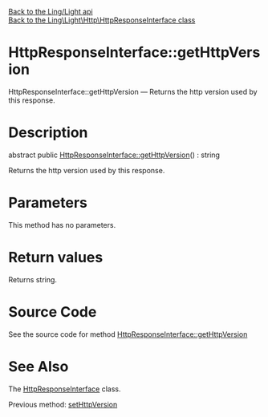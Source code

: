 [Back to the Ling/Light api](https://github.com/lingtalfi/Light/blob/master/doc/api/Ling/Light.md)<br>
[Back to the Ling\Light\Http\HttpResponseInterface class](https://github.com/lingtalfi/Light/blob/master/doc/api/Ling/Light/Http/HttpResponseInterface.md)


HttpResponseInterface::getHttpVersion
================



HttpResponseInterface::getHttpVersion — Returns the http version used by this response.




Description
================


abstract public [HttpResponseInterface::getHttpVersion](https://github.com/lingtalfi/Light/blob/master/doc/api/Ling/Light/Http/HttpResponseInterface/getHttpVersion.md)() : string




Returns the http version used by this response.




Parameters
================

This method has no parameters.


Return values
================

Returns string.








Source Code
===========
See the source code for method [HttpResponseInterface::getHttpVersion](https://github.com/lingtalfi/Light/blob/master/Http/HttpResponseInterface.php#L116-L116)


See Also
================

The [HttpResponseInterface](https://github.com/lingtalfi/Light/blob/master/doc/api/Ling/Light/Http/HttpResponseInterface.md) class.

Previous method: [setHttpVersion](https://github.com/lingtalfi/Light/blob/master/doc/api/Ling/Light/Http/HttpResponseInterface/setHttpVersion.md)<br>

